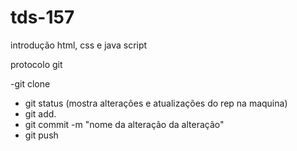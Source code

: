 # tds-157
introdução html, css e java script

protocolo git

-git clone <nome do rep>
- git status (mostra alterações e atualizações do rep na maquina)
- git add.
- git commit -m "nome da alteração da alteração"
- git push
